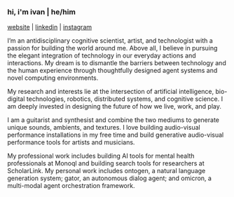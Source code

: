 ### hi, i'm ivan | he/him

[website](https://ivanleon.net) | [linkedin](https://www.linkedin.com/in/ivaneleon/) | [instagram](https://www.instagram.com/__ielm__/)

I’m an antidisciplinary cognitive scientist, artist, and technologist with a passion for building the world around me. Above all, I believe in pursuing the elegant integration of technology in our everyday actions and interactions. My dream is to dismantle the barriers between technology and the human experience through thoughtfully designed agent systems and novel computing environments.

My research and interests lie at the intersection of artificial intelligence, bio-digital technologies, robotics, distributed systems, and cognitive science.  I am deeply invested in designing the future of how we live, work, and play. 

I am a guitarist and synthesist and combine the two mediums to generate unique sounds, ambients, and textures. I love building audio-visual performance installations in my free time and build generative audio-visual performance tools for artists and musicians.

My professional work includes building AI tools for mental health professionals at Monoql and building search tools for researchers at ScholarLink. My personal work includes ontogen, a natural language generation system; gator, an autonomous dialog agent; and omicron, a multi-modal agent orchestration framework.
